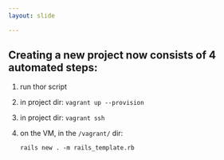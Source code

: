 ```yaml
---
layout: slide

---
```


## Creating a new project now consists of 4 automated steps:

1. run thor script
2. in project dir: `vagrant up --provision`
3. in project dir: `vagrant ssh`
4. on the VM, in the `/vagrant/` dir:

    `rails new . -m rails_template.rb`
